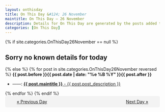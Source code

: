 ```yaml
---
layout: onthisday
title: On This Day &#124; 26 November
maintitle: On This Day — 26 November
description: Details for On This Day are generated by the posts added to the website so the content is subject to changes/updates over time.
categories: [On This Day]
---
```


{% if site.categories.OnThisDay26November == null %}
<h2>Sorry no known details for today</h2>
{% else %}
{% for post in site.categories.OnThisDay26November reversed %}
<strong>{{ post.before }}{{ post.date | date: "%e %B %Y" }}{{ post.after }}</strong>
<ul>
<li> ——: <a class="{{ post.class }}" href="{{ post.url }}"><strong>{{ post.maintitle }}</strong> - {{ post.post_description }}</a></li>
</ul>
{% endfor %}
{% endif %}
<br />
<div style="background-color: #f3f3f3; padding: 10px; border-radius: 5px; text-align: center; display: flex; justify-content: space-evenly;">
<a href="/onthisday/11/11-25">« Previous Day</a>
<span style="visibility:hidden;">[ Visit Leap Year February 29 ]</span>
<a href="/onthisday/11/11-27">Next Day »</a>
</div>
